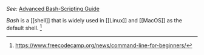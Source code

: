 *See:* [Advanced Bash-Scripting Guide](https://tldp.org/LDP/abs/html/)

*Bash* is a [[shell]] that is widely used in [[Linux]] and [[MacOS]] as the default shell. [^1]

[^1]: https://www.freecodecamp.org/news/command-line-for-beginners/